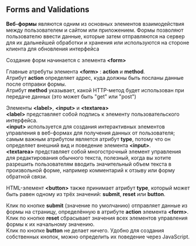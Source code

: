 Forms and Validations
---
**Веб-формы** являются одним из основных элементов взаимодействия между пользователем и сайтом или приложением. Формы позволяют пользователю ввести данные, которые затем отправляются на сервер для их дальнейшей обработки и хранения или используются на стороне клиента для обновления интерфейса  

Создание форм начинается с элемента **\<form>** 

Главные атребуты элемента **\<form>** : **action** и **method**.  
Атрибут **action** определяет адрес, куда должны быть посланы данные после отправки формы.  
Атрибут **method** указывает, какой HTTP-метод будет использован при передаче данных (это может быть "get" или "post")  

Элементы **\<label>**, **\<input>** и **\<textarea>**  
**\<label>** представляет собой подпись к элементу пользовательского интерфейса.  
**\<input>** используется для создания интерактивных элементов управления в веб-формах для получения данных от пользователя; самым важным атрибутом является атрибут **type**, потому что он определяет внешний вид и поведение элемента **\<input>**.  
**\<textarea>**  представляет собой многострочный элемент управления для редактирования обычного текста, полезный, когда вы хотите разрешить пользователям вводить значительный объем текста в произвольной форме, например комментарий к отзыву или форму обратной связи.

HTML-элемент **\<button>** также принимает атрибут **type**, который может быть равен одному из трёх значений: **submit**, **reset** или **button**.

Клик по кнопке **submit** (значение по умолчанию) отправляет данные из формы на страницу, определённую в атрибуте **action** элемента **\<form>**.  
Клик по кнопке **reset** сбрасывает значения всех элементов управления формы к их начальному значению.  
Клик по кнопке **button** не делает ничего. Удобно для создания собственных кнопок, можно определить их поведение через JavaScript.
